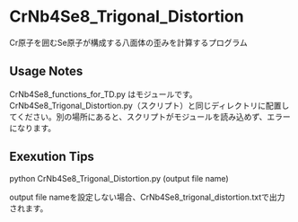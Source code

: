# CrNb4Se8_Trigonal_Distortion 

Cr原子を囲むSe原子が構成する八面体の歪みを計算するプログラム
## Usage Notes 

CrNb4Se8_functions_for_TD.py はモジュールです。CrNb4Se8_Trigonal_Distortion.py（スクリプト）と同じディレクトリに配置してください。別の場所にあると、スクリプトがモジュールを読み込めず、エラーになります。
## Exexution Tips 

python CrNb4Se8_Trigonal_Distortion.py (output file name)

output file nameを設定しない場合、CrNb4Se8_trigonal_distortion.txtで出力されます。


